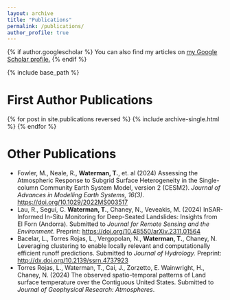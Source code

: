 ```yaml
---
layout: archive
title: "Publications"
permalink: /publications/
author_profile: true
---
```


{% if author.googlescholar %}
  You can also find my articles on <u><a href="{{author.googlescholar}}">my Google Scholar profile</a>.</u>
{% endif %}

{% include base_path %}

First Author Publications
=====

{% for post in site.publications reversed %}
  {% include archive-single.html %}
{% endfor %}

Other Publications
=====
* Fowler, M., Neale, R., **Waterman, T.**, et. al (2024) Assessing the Atmospheric Response to Subgrid Surface Heterogeneity in the Single-column Community Earth System Model, version 2 (CESM2). *Journal of Advances in Modelling Earth Systems, 16(3)*. https://doi.org/10.1029/2022MS003517
* Lau, R., Seguí, C. **Waterman, T.**, Chaney, N., Veveakis, M. (2024) InSAR-Informed In-Situ Monitoring for Deep-Seated Landslides: Insights from El Forn (Andorra). Submitted to *Journal for Remote Sensing and the Environment*. Preprint: https://doi.org/10.48550/arXiv.2311.01564
* Bacelar, L., Torres Rojas, L., Vergopolan, N., **Waterman, T.**, Chaney, N. Leveraging clustering to enable locally relevant and computationally efficient runoff predictions. Submitted to *Journal of Hydrology.* Preprint: http://dx.doi.org/10.2139/ssrn.4737923 
* Torres Rojas, L., Waterman, T., Cai, J., Zorzetto, E. Wainwright, H., Chaney, N. (2024)  The observed spatio-temporal patterns of Land surface temperature over the Contiguous United States.  Submitted to *Journal of Geophysical Research: Atmospheres*.
